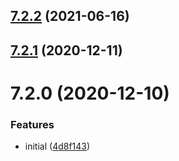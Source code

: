 ## [7.2.2](https://github.com/softwaregroup-bg/ut-port-wss/compare/v7.2.1...v7.2.2) (2021-06-16)



## [7.2.1](https://github.com/softwaregroup-bg/ut-port-wss/compare/v7.2.0...v7.2.1) (2020-12-11)



# 7.2.0 (2020-12-10)


### Features

* initial ([4d8f143](https://github.com/softwaregroup-bg/ut-port-wss/commit/4d8f1433aa4c220d742dcbbad573f0094f16cad8))



